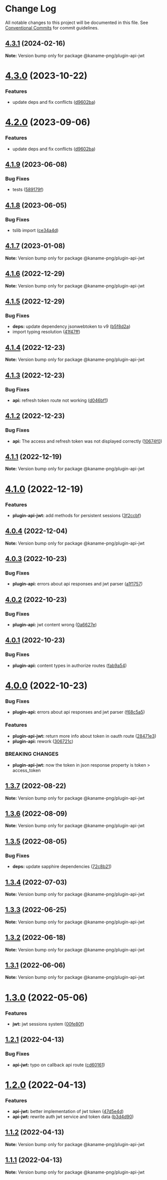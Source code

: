 # Change Log

All notable changes to this project will be documented in this file.
See [Conventional Commits](https://conventionalcommits.org) for commit guidelines.

## [4.3.1](https://github.com/kaname-png/neko-plugins/compare/@kaname-png/plugin-api-jwt@4.3.0...@kaname-png/plugin-api-jwt@4.3.1) (2024-02-16)

**Note:** Version bump only for package @kaname-png/plugin-api-jwt

# [4.3.0](https://github.com/kaname-png/neko-plugins/compare/@kaname-png/plugin-api-jwt@4.1.9...@kaname-png/plugin-api-jwt@4.3.0) (2023-10-22)

### Features

-   update deps and fix conflicts ([d9602ba](https://github.com/kaname-png/neko-plugins/commit/d9602ba4d5a691107f6524c5b58a917a4c286693))

# [4.2.0](https://github.com/kaname-png/neko-plugins/compare/@kaname-png/plugin-api-jwt@4.1.9...@kaname-png/plugin-api-jwt@4.2.0) (2023-09-06)

### Features

-   update deps and fix conflicts ([d9602ba](https://github.com/kaname-png/neko-plugins/commit/d9602ba4d5a691107f6524c5b58a917a4c286693))

## [4.1.9](https://github.com/kaname-png/neko-plugins/compare/@kaname-png/plugin-api-jwt@4.1.8...@kaname-png/plugin-api-jwt@4.1.9) (2023-06-08)

### Bug Fixes

-   tests ([589179f](https://github.com/kaname-png/neko-plugins/commit/589179f2021a4cd6054a7ee064e4e40a26a7ba94))

## [4.1.8](https://github.com/kaname-png/neko-plugins/compare/@kaname-png/plugin-api-jwt@4.1.7...@kaname-png/plugin-api-jwt@4.1.8) (2023-06-05)

### Bug Fixes

-   tslib import ([ce34a4d](https://github.com/kaname-png/neko-plugins/commit/ce34a4da81c147528bb128e3681f1d5039c134ba))

## [4.1.7](https://github.com/kaname-png/neko-plugins/compare/@kaname-png/plugin-api-jwt@4.1.6...@kaname-png/plugin-api-jwt@4.1.7) (2023-01-08)

**Note:** Version bump only for package @kaname-png/plugin-api-jwt

## [4.1.6](https://github.com/kaname-png/neko-plugins/compare/@kaname-png/plugin-api-jwt@4.1.5...@kaname-png/plugin-api-jwt@4.1.6) (2022-12-29)

**Note:** Version bump only for package @kaname-png/plugin-api-jwt

## [4.1.5](https://github.com/kaname-png/neko-plugins/compare/@kaname-png/plugin-api-jwt@4.1.4...@kaname-png/plugin-api-jwt@4.1.5) (2022-12-29)

### Bug Fixes

-   **deps:** update dependency jsonwebtoken to v9 ([b5f8d2a](https://github.com/kaname-png/neko-plugins/commit/b5f8d2a01aeb9bf5d1f66d54c07ae0fe9f1621f0))
-   import typing resolution ([41f47ff](https://github.com/kaname-png/neko-plugins/commit/41f47ffc58d8b8ebe4a06804ed736eda7f19f12a))

## [4.1.4](https://github.com/kaname-png/neko-plugins/compare/@kaname-png/plugin-api-jwt@4.1.3...@kaname-png/plugin-api-jwt@4.1.4) (2022-12-23)

**Note:** Version bump only for package @kaname-png/plugin-api-jwt

## [4.1.3](https://github.com/kaname-png/neko-plugins/compare/@kaname-png/plugin-api-jwt@4.1.2...@kaname-png/plugin-api-jwt@4.1.3) (2022-12-23)

### Bug Fixes

-   **api:** refresh token route not working ([d046bf1](https://github.com/kaname-png/neko-plugins/commit/d046bf1cbabde0c9cdc3d371703cd6a377a2bced))

## [4.1.2](https://github.com/kaname-png/neko-plugins/compare/@kaname-png/plugin-api-jwt@4.1.1...@kaname-png/plugin-api-jwt@4.1.2) (2022-12-23)

### Bug Fixes

-   **api:** The access and refresh token was not displayed correctly ([10674f0](https://github.com/kaname-png/neko-plugins/commit/10674f01bd7e11e03f9dbd381cb75968712281cb))

## [4.1.1](https://github.com/kaname-png/neko-plugins/compare/@kaname-png/plugin-api-jwt@4.1.0...@kaname-png/plugin-api-jwt@4.1.1) (2022-12-19)

**Note:** Version bump only for package @kaname-png/plugin-api-jwt

# [4.1.0](https://github.com/kaname-png/neko-plugins/compare/@kaname-png/plugin-api-jwt@4.0.4...@kaname-png/plugin-api-jwt@4.1.0) (2022-12-19)

### Features

-   **plugin-api-jwt:** add methods for persistent sessions ([3f2ccbf](https://github.com/kaname-png/neko-plugins/commit/3f2ccbf81b2dbab38766cb35485c961d354bc72a))

## [4.0.4](https://github.com/kaname-png/neko-plugins/compare/@kaname-png/plugin-api-jwt@4.0.3...@kaname-png/plugin-api-jwt@4.0.4) (2022-12-04)

**Note:** Version bump only for package @kaname-png/plugin-api-jwt

## [4.0.3](https://github.com/kaname-png/neko-plugins/compare/@kaname-png/plugin-api-jwt@4.0.2...@kaname-png/plugin-api-jwt@4.0.3) (2022-10-23)

### Bug Fixes

-   **plugin-api:** errors about api responses and jwt parser ([a1f1757](https://github.com/kaname-png/neko-plugins/commit/a1f1757b4fb019466ec84887ac13d58f8d4c8bed))

## [4.0.2](https://github.com/kaname-png/neko-plugins/compare/@kaname-png/plugin-api-jwt@4.0.1...@kaname-png/plugin-api-jwt@4.0.2) (2022-10-23)

### Bug Fixes

-   **plugin-api:** jwt content wrong ([0a6627e](https://github.com/kaname-png/neko-plugins/commit/0a6627ef83edfd2cb95960e9e1d469d80895378e))

## [4.0.1](https://github.com/kaname-png/neko-plugins/compare/@kaname-png/plugin-api-jwt@4.0.0...@kaname-png/plugin-api-jwt@4.0.1) (2022-10-23)

### Bug Fixes

-   **plugin-api:** content types in authorize routes ([fab9a54](https://github.com/kaname-png/neko-plugins/commit/fab9a54ffde510f75c3408c974d6b8b14d4231af))

# [4.0.0](https://github.com/kaname-png/neko-plugins/compare/@kaname-png/plugin-api-jwt@1.3.7...@kaname-png/plugin-api-jwt@4.0.0) (2022-10-23)

### Bug Fixes

-   **plugin-api:** errors about api responses and jwt parser ([f68c5a5](https://github.com/kaname-png/neko-plugins/commit/f68c5a5b2f464948418c4cb46c4ce51e56b0c572))

### Features

-   **plugin-api-jwt:** return more info about token in oauth route ([28471e3](https://github.com/kaname-png/neko-plugins/commit/28471e39a389713bdbe9efcf97afdf3f88186ccf))
-   **plugin-api:** rework ([306721c](https://github.com/kaname-png/neko-plugins/commit/306721c17bb8f96c322e726c15ed7251cfa48f52))

### BREAKING CHANGES

-   **plugin-api-jwt:** now the token in json response property is token > access_token

## [1.3.7](https://github.com/kaname-png/neko-plugins/compare/@kaname-png/plugin-api-jwt@1.3.6...@kaname-png/plugin-api-jwt@1.3.7) (2022-08-22)

**Note:** Version bump only for package @kaname-png/plugin-api-jwt

## [1.3.6](https://github.com/kaname-png/neko-plugins/compare/@kaname-png/plugin-api-jwt@1.3.5...@kaname-png/plugin-api-jwt@1.3.6) (2022-08-09)

**Note:** Version bump only for package @kaname-png/plugin-api-jwt

## [1.3.5](https://github.com/kaname-png/neko-plugins/compare/@kaname-png/plugin-api-jwt@1.3.4...@kaname-png/plugin-api-jwt@1.3.5) (2022-08-05)

### Bug Fixes

-   **deps:** update sapphire dependencies ([72c8b21](https://github.com/kaname-png/neko-plugins/commit/72c8b21217ea0dcec4a56e428b28742c7851b4c8))

## [1.3.4](https://github.com/kaname-png/neko-plugins/compare/@kaname-png/plugin-api-jwt@1.3.3...@kaname-png/plugin-api-jwt@1.3.4) (2022-07-03)

**Note:** Version bump only for package @kaname-png/plugin-api-jwt

## [1.3.3](https://github.com/kaname-png/neko-plugins/compare/@kaname-png/plugin-api-jwt@1.3.2...@kaname-png/plugin-api-jwt@1.3.3) (2022-06-25)

**Note:** Version bump only for package @kaname-png/plugin-api-jwt

## [1.3.2](https://github.com/kaname-png/neko-plugins/compare/@kaname-png/plugin-api-jwt@1.3.1...@kaname-png/plugin-api-jwt@1.3.2) (2022-06-18)

**Note:** Version bump only for package @kaname-png/plugin-api-jwt

## [1.3.1](https://github.com/kaname-png/neko-plugins/compare/@kaname-png/plugin-api-jwt@1.3.0...@kaname-png/plugin-api-jwt@1.3.1) (2022-06-06)

**Note:** Version bump only for package @kaname-png/plugin-api-jwt

# [1.3.0](https://github.com/kaname-png/neko-plugins/compare/@kaname-png/plugin-api-jwt@1.2.1...@kaname-png/plugin-api-jwt@1.3.0) (2022-05-06)

### Features

-   **jwt:** jwt sessions system ([00fe80f](https://github.com/kaname-png/neko-plugins/commit/00fe80f53f730562538bdceb2c72912739754c21))

## [1.2.1](https://github.com/kaname-png/neko-plugins/compare/@kaname-png/plugin-api-jwt@1.2.0...@kaname-png/plugin-api-jwt@1.2.1) (2022-04-13)

### Bug Fixes

-   **api-jwt:** typo on callback api route ([cd60161](https://github.com/kaname-png/neko-plugins/commit/cd6016167cbaabf9c9f2a81a8443b5db52d6e5bf))

# [1.2.0](https://github.com/kaname-png/neko-plugins/compare/@kaname-png/plugin-api-jwt@1.1.2...@kaname-png/plugin-api-jwt@1.2.0) (2022-04-13)

### Features

-   **api-jwt:** better implementation of jwt token ([47d5e4d](https://github.com/kaname-png/neko-plugins/commit/47d5e4d06bf1860af429cfd47db61c8983dc5443))
-   **api-jwt:** rewrite auth jwt service and token data ([b3d4d90](https://github.com/kaname-png/neko-plugins/commit/b3d4d90b66329c0a2acc3c560f9fd63b736c760f))

## [1.1.2](https://github.com/kaname-png/neko-plugins/compare/@kaname-png/plugin-api-jwt@1.1.1...@kaname-png/plugin-api-jwt@1.1.2) (2022-04-13)

**Note:** Version bump only for package @kaname-png/plugin-api-jwt

## [1.1.1](https://github.com/kaname-png/neko-plugins/compare/@kaname-png/plugin-api-jwt@1.1.0...@kaname-png/plugin-api-jwt@1.1.1) (2022-04-13)

**Note:** Version bump only for package @kaname-png/plugin-api-jwt
